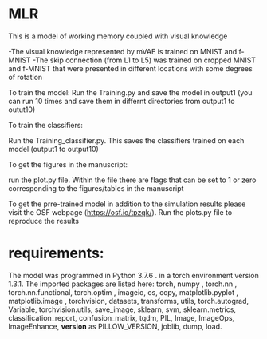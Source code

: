 # MLR
This is a model of working memory coupled with visual knowledge

-The visual knowledge represented by mVAE is trained on MNIST and f-MNIST
-The skip connection (from L1 to L5) was trained on cropped MNIST and f-MNIST that were presented in different locations with some degrees of rotation


To train the model:
Run the Training.py and save the model in output1 (you can run 10 times and save them in differnt directories from output1 to outut10)

To train the classifiers:

Run the Training_classifier.py. This saves the classifiers trained on each model (output1 to output10)


To get the figures in the manuscript:

run the plot.py file. Within the file there are flags that can be set to 1 or zero corresponding to the figures/tables in the manuscript

To get the prre-trained model in addition to the simulation results please visit the OSF webpage (https://osf.io/tpzqk/). Run the plots.py file to reproduce the results

# requirements:
The model was programmed in Python 3.7.6 . in a torch environment version 1.3.1. The imported packages are listed here: torch, numpy , torch.nn , torch.nn.functional, torch.optim , imageio, os, copy, matplotlib.pyplot , matplotlib.image , torchvision,  datasets, transforms, utils, torch.autograd, Variable, torchvision.utils, save_image, sklearn, svm, sklearn.metrics, classification_report, confusion_matrix, tqdm, PIL, Image, ImageOps, ImageEnhance, __version__ as PILLOW_VERSION, joblib, dump, load. 
